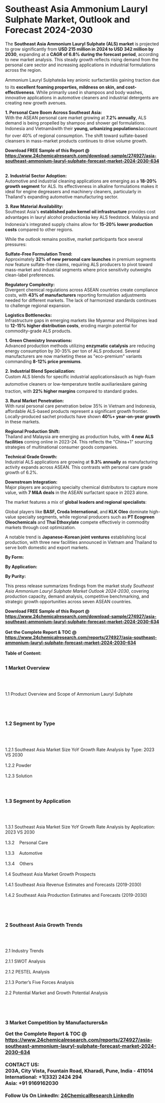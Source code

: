 <h1>Southeast Asia Ammonium Lauryl Sulphate Market, Outlook and Forecast 2024-2030</h1><p>The <strong>Southeast Asia Ammonium Lauryl Sulphate (ALS) market</strong> is projected to grow significantly from <strong>USD 215 million in 2024 to USD 342 million by 2030</strong>, expanding at a <strong>CAGR of 6.8% during the forecast period</strong>, according to new market analysis. This steady growth reflects rising demand from the personal care sector and increasing applications in industrial formulations across the region.</p><p>Ammonium Lauryl Sulphateâa key anionic surfactantâis gaining traction due to its <strong>excellent foaming properties, mildness on skin, and cost-effectiveness</strong>. While primarily used in shampoos and body washes, innovative applications in automotive cleaners and industrial detergents are creating new growth avenues.</p><p><strong>1. Personal Care Boom Across Southeast Asia:</strong><br>
With the ASEAN personal care market growing at <strong>7.2% annually</strong>, ALS demand is being propelled by shampoo and shower gel formulations. Indonesia and Vietnamâwith their <strong>young, urbanizing populations</strong>âaccount for over 40% of regional consumption. The shift toward sulfate-based cleansers in mass-market products continues to drive volume growth.</p><div><b>Download FREE Sample of this Report @ 
            <a href="https://www.24chemicalresearch.com/download-sample/274927/asia-southeast-ammonium-lauryl-sulphate-forecast-market-2024-2030-634">
            https://www.24chemicalresearch.com/download-sample/274927/asia-southeast-ammonium-lauryl-sulphate-forecast-market-2024-2030-634</a></b></div><br><p><strong>2. Industrial Sector Adoption:</strong><br>
Automotive and industrial cleaning applications are emerging as a <strong>18-20% growth segment</strong> for ALS. Its effectiveness in alkaline formulations makes it ideal for engine degreasers and machinery cleaners, particularly in Thailand's expanding automotive manufacturing sector.</p><p><strong>3. Raw Material Availability:</strong><br>
Southeast Asia's <strong>established palm kernel oil infrastructure</strong> provides cost advantages in lauryl alcohol productionâa key ALS feedstock. Malaysia and Indonesia's integrated supply chains allow for <strong>15-20% lower production costs</strong> compared to other regions.</p><p>While the outlook remains positive, market participants face several pressures:</p><p><strong>Sulfate-Free Formulation Trend:</strong><br>
	Approximately <strong>32% of new personal care launches</strong> in premium segments now feature sulfate-free claims, requiring ALS producers to pivot toward mass-market and industrial segments where price sensitivity outweighs clean-label preferences.</p><p><strong>Regulatory Complexity:</strong><br>
	Divergent chemical regulations across ASEAN countries create compliance costs, with <strong>43% of manufacturers</strong> reporting formulation adjustments needed for different markets. The lack of harmonized standards continues to challenge regional expansion.</p><p><strong>Logistics Bottlenecks:</strong><br>
	Infrastructure gaps in emerging markets like Myanmar and Philippines lead to <strong>12-15% higher distribution costs</strong>, eroding margin potential for commodity-grade ALS products.</p><p><strong>1. Green Chemistry Innovations:</strong><br>
Advanced production methods utilizing <strong>enzymatic catalysis</strong> are reducing energy consumption by 30-35% per ton of ALS produced. Several manufacturers are now marketing these as "eco-premium" variants commanding <strong>8-12% price premiums</strong>.</p><p><strong>2. Industrial Blend Specialization:</strong><br>
Custom ALS blends for specific industrial applicationsâsuch as high-foam automotive cleaners or low-temperature textile auxiliariesâare gaining traction, with <strong>22% higher margins</strong> compared to standard grades.</p><p><strong>3. Rural Market Penetration:</strong><br>
With rural personal care penetration below 35% in Vietnam and Indonesia, affordable ALS-based products represent a significant growth frontier. Locally-produced sachet products have shown <strong>40%+ year-on-year growth</strong> in these markets.</p><p><strong>Regional Production Shift:</strong><br>
	Thailand and Malaysia are emerging as production hubs, with <strong>4 new ALS facilities</strong> coming online in 2023-24. This reflects the "China+1" sourcing strategies of multinational consumer goods companies.</p><p><strong>Technical Grade Growth:</strong><br>
	Industrial ALS applications are growing at <strong>9.3% annually</strong> as manufacturing activity expands across ASEAN. This contrasts with personal care grade growth of 6.2%.</p><p><strong>Downstream Integration:</strong><br>
	Major players are acquiring specialty chemical distributors to capture more value, with <strong>7 M&amp;A deals</strong> in the ASEAN surfactant space in 2023 alone.</p><p>The market features a mix of <strong>global leaders and regional specialists</strong>:</p><p>Global players like <strong>BASF, Croda International</strong>, and <strong>KLK Oleo</strong> dominate high-value specialty segments, while regional producers such as <strong>PT Ecogreen Oleochemicals</strong> and <strong>Thai Ethoxylate</strong> compete effectively in commodity markets through cost optimization.</p><p>A notable trend is <strong>Japanese-Korean joint ventures</strong> establishing local production, with three new facilities announced in Vietnam and Thailand to serve both domestic and export markets.</p><p><strong>By Form:</strong></p><p><strong>By Application:</strong></p><p><strong>By Purity:</strong></p><p>This press release summarizes findings from the market study <em>Southeast Asia Ammonium Lauryl Sulphate Market Outlook 2024-2030</em>, covering production capacity, demand analysis, competitive benchmarking, and strategic growth opportunities across seven ASEAN countries.</p><div><b>Download FREE Sample of this Report @ 
            <a href="https://www.24chemicalresearch.com/download-sample/274927/asia-southeast-ammonium-lauryl-sulphate-forecast-market-2024-2030-634">
            https://www.24chemicalresearch.com/download-sample/274927/asia-southeast-ammonium-lauryl-sulphate-forecast-market-2024-2030-634</a></b></div><br><div><b>Get the Complete Report & TOC @ 
            <a href="https://www.24chemicalresearch.com/reports/274927/asia-southeast-ammonium-lauryl-sulphate-forecast-market-2024-2030-634">
            https://www.24chemicalresearch.com/reports/274927/asia-southeast-ammonium-lauryl-sulphate-forecast-market-2024-2030-634</a></b></div><br>
            <b>Table of Content:</b><p><h2><span style="font-size:16px"><strong>1 Market Overview&nbsp;&nbsp; &nbsp;</strong></span></h2><br />
<br />
<p>1.1 Product Overview and Scope of Ammonium Lauryl Sulphate&nbsp;</p><br />
<br />
<h2><strong><span style="font-size:16px">1.2 Segment by Type&nbsp;&nbsp; &nbsp;</span></strong></h2><br />
<br />
<p>1.2.1 Southeast Asia Market Size YoY Growth Rate Analysis by Type: 2023 VS 2030&nbsp;&nbsp; &nbsp;<br /><br />
1.2.2 Powder&nbsp;&nbsp; &nbsp;<br /><br />
1.2.3 Solution<br /><br />
<br />
<h2><span style="font-size:16px"><strong>1.3 Segment by Application&nbsp;&nbsp;</strong></span></h2><br />
<br />
<p>1.3.1 Southeast Asia Market Size YoY Growth Rate Analysis by Application: 2023 VS 2030&nbsp;&nbsp; &nbsp;<br /><br />
1.3.2&nbsp;&nbsp; &nbsp;Personal Care<br /><br />
1.3.3&nbsp;&nbsp; &nbsp;Automotive<br /><br />
1.3.4&nbsp;&nbsp; &nbsp;Others<br /><br />
1.4 Southeast Asia Market Growth Prospects&nbsp;&nbsp; &nbsp;<br /><br />
1.4.1 Southeast Asia Revenue Estimates and Forecasts (2019-2030)&nbsp;&nbsp; &nbsp;<br /><br />
1.4.2 Southeast Asia Production Estimates and Forecasts (2019-2030)&nbsp;&nbsp;</p><br />
<br />
<h2><span style="font-size:16px"><strong>2 Southeast Asia Growth Trends&nbsp;&nbsp; &nbsp;</strong></span></h2><br />
<br />
<p>2.1 Industry Trends&nbsp;&nbsp; &nbsp;<br /><br />
2.1.1 SWOT Analysis&nbsp;&nbsp; &nbsp;<br /><br />
2.1.2 PESTEL Analysis&nbsp;&nbsp; &nbsp;<br /><br />
2.1.3 Porter&rsquo;s Five Forces Analysis&nbsp;&nbsp; &nbsp;<br /><br />
2.2 Potential Market and Growth Potential Analysis&nbsp;&nbsp; &nbsp;</p><br />
<br />
<h2><span style="font-size:16px"><strong>3 Market Competition by Manufacturers&n</p><div><b>Get the Complete Report & TOC @ 
            <a href="https://www.24chemicalresearch.com/reports/274927/asia-southeast-ammonium-lauryl-sulphate-forecast-market-2024-2030-634">
            https://www.24chemicalresearch.com/reports/274927/asia-southeast-ammonium-lauryl-sulphate-forecast-market-2024-2030-634</a></b></div><br><b>CONTACT US:</b><br>
            203A, City Vista, Fountain Road, Kharadi, Pune, India - 411014<br>
            International: +1(332) 2424 294<br>
            Asia: +91 9169162030 <br><br>
            Follow Us On LinkedIn: <a href="https://www.linkedin.com/company/24chemicalresearch/">24ChemicalResearch LinkedIn</a>